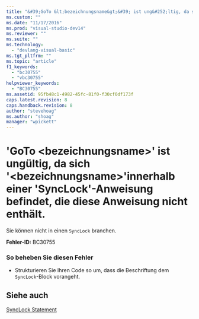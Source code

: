 ```yaml
---
title: "&#39;GoTo &lt;bezeichnungsname&gt;&#39; ist ung&#252;ltig, da sich &#39;&lt;bezeichnungsname&gt;&#39;innerhalb einer &#39;SyncLock&#39;-Anweisung befindet, die diese Anweisung nicht enth&#228;lt. | Microsoft Docs"
ms.custom: ""
ms.date: "11/17/2016"
ms.prod: "visual-studio-dev14"
ms.reviewer: ""
ms.suite: ""
ms.technology: 
  - "devlang-visual-basic"
ms.tgt_pltfrm: ""
ms.topic: "article"
f1_keywords: 
  - "bc30755"
  - "vbc30755"
helpviewer_keywords: 
  - "BC30755"
ms.assetid: 95fb48c1-4982-45fc-81f0-f30cf0df173f
caps.latest.revision: 8
caps.handback.revision: 8
author: "stevehoag"
ms.author: "shoag"
manager: "wpickett"
---
```

# &#39;GoTo &lt;bezeichnungsname&gt;&#39; ist ung&#252;ltig, da sich &#39;&lt;bezeichnungsname&gt;&#39;innerhalb einer &#39;SyncLock&#39;-Anweisung befindet, die diese Anweisung nicht enth&#228;lt.
Sie können nicht in einen `SyncLock` branchen.  
  
 **Fehler\-ID:** BC30755  
  
### So beheben Sie diesen Fehler  
  
-   Strukturieren Sie Ihren Code so um, dass die Beschriftung dem `SyncLock`\-Block vorangeht.  
  
## Siehe auch  
 [SyncLock Statement](../../visual-basic/language-reference/statements/synclock-statement.md)
